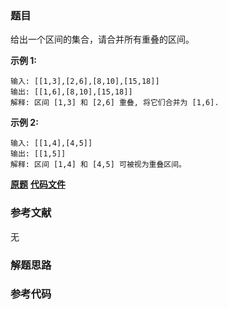 ### 题目
给出一个区间的集合，请合并所有重叠的区间。

**示例 1:**

    
    
    输入: [[1,3],[2,6],[8,10],[15,18]]
    输出: [[1,6],[8,10],[15,18]]
    解释: 区间 [1,3] 和 [2,6] 重叠, 将它们合并为 [1,6].
    

**示例  2:**

    
    
    输入: [[1,4],[4,5]]
    输出: [[1,5]]
    解释: 区间 [1,4] 和 [4,5] 可被视为重叠区间。

 **[原题](https://leetcode-cn.com/problems/merge-intervals/)**    **[代码文件]()**


### 参考文献
无

### 解题思路




### 参考代码

```go


```




